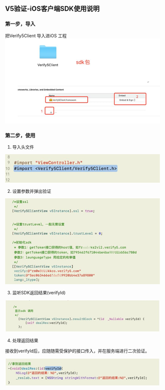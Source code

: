 ## V5验证-iOS客户端SDK使用说明
### 第一步，导入

把Verify5Client 导入进iOS 工程
![alt 导入](./md-assess/1.jpg "导入")

### 第二步，使用

1. 导入头文件

![alt 导入头文件](./md-assess/2.jpg "导入头文件")

2. 设置参数并弹出验证

![alt 设置参数并弹出验证](./md-assess/3.jpg "设置参数并弹出验证")

3. 监听SDK返回结果(verifyId)

![alt 监听SDK返回结果](./md-assess/4.jpg "监听SDK返回结果")

4. 处理返回结果

接收到verifyId后，应随随需受保护的接口传入，并在服务端进行二次验证。

![alt 处理返回结果](./md-assess/5.jpg "处理返回结果")

